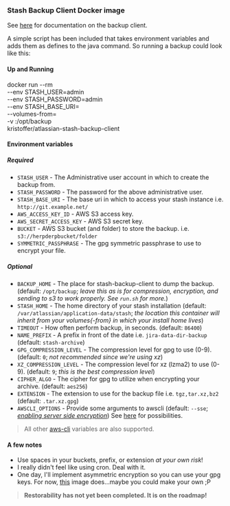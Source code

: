 ### Stash Backup Client Docker image

See [here](https://confluence.atlassian.com/display/STASH/Using+the+Stash+Backup+Client) for documentation on the backup client.

A simple script has been included that takes environment variables and adds them as defines to the java command. So running a backup could look like this:

#### Up and Running

docker run --rm \
  --env STASH_USER=admin \
  --env STASH_PASSWORD=admin \
  --env STASH_BASE_URI=<stash url> \
  --volumes-from=<stash-data-container> \
  -v <place to store backup>:/opt/backup \
  kristoffer/atlassian-stash-backup-client


#### Environment variables 

##### *Required* 


* `STASH_USER` - The Administrative user account in which to create the backup from.
* `STASH_PASSWORD` - The password for the above administrative user.
* `STASH_BASE_URI` - The base uri in which to access your stash instance i.e. `http://git.example.net/`
* `AWS_ACCESS_KEY_ID` - AWS S3 access key. 
* `AWS_SECRET_ACCESS_KEY` - AWS S3 secret key. 
* `BUCKET` - AWS S3 bucket (and folder) to store the backup. i.e. `s3://herpderpbucket/folder` 
* `SYMMETRIC_PASSPHRASE` - The gpg symmetric passphrase to use to encrypt your file. 

##### *Optional* 
* `BACKUP_HOME` - The place for stash-backup-client to dump the backup. (default: `/opt/backup`; *leave this as is for compression, encryption, and sending to s3 to work properly. See `run.sh` for more.*)
* `STASH_HOME` - The home directory of your stash installation (default: `/var/atlassian/application-data/stash`; *the location this container will inherit from your volumes{-from} in which your install home lives*)
* `TIMEOUT` - How often perform backup, in seconds. (default: `86400`) 
* `NAME_PREFIX` - A prefix in front of the date i.e. `jira-data-dir-backup` (default: `stash-archive`) 
* `GPG_COMPRESSION_LEVEL` - The compression level for gpg to use (0-9). (default: `0`; *not recommended since we're using xz*) 
* `XZ_COMPRESSION_LEVEL` - The compression level for xz (lzma2) to use (0-9). (default: `9`; *this is the best compression level*) 
* `CIPHER_ALGO` - The cipher for gpg to utilize when encrypting your archive. (default: `aes256`) 
* `EXTENSION` - The extension to use for the backup file i.e. `tgz,tar.xz,bz2` (default: `.tar.xz.gpg`) 
* `AWSCLI_OPTIONS` - Provide some arguments to awscli (default: `--sse`; *[enabling server side encryption](http://docs.aws.amazon.com/AmazonS3/latest/dev/serv-side-encryption.html)*) See [here](http://docs.aws.amazon.com/cli/latest/reference/s3/cp.html) for possibilities. 

> All other [aws-cli](https://github.com/aws/aws-cli) variables are also supported. 

#### A few notes

* Use spaces in your buckets, prefix, or extension *at your own risk*!
* I really didn't feel like using cron. Deal with it.
* One day, I'll implement asymmetric encryption so you can use your gpg keys. For now, [this](https://hub.docker.com/r/siomiz/postgresql-s3/) image does...maybe you could make your own ;P


> **Restorability has not yet been completed. It is on the roadmap!**
